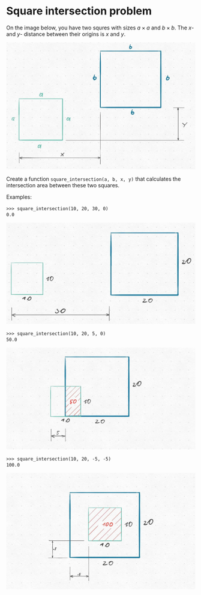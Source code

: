 # Square intersection problem

On the image below, you have two squres with sizes $a \times a$ and $b \times b$. The $x$- and $y$- distance between their origins is $x$ and $y$.

![Squres](./imgs/square-1.jpg)

Create a function `square_intersection(a, b, x, y)` that calculates the intersection area between these two squares.

Examples:

```
>>> square_intersection(10, 20, 30, 0)
0.0
```
![Intersection is zero](./imgs/square-2.jpg)

```
>>> square_intersection(10, 20, 5, 0)
50.0
```
![Intersection is zero](./imgs/square-3.jpg)

```
>>> square_intersection(10, 20, -5, -5)
100.0
```
![Intersection is zero](./imgs/square-4.jpg)
